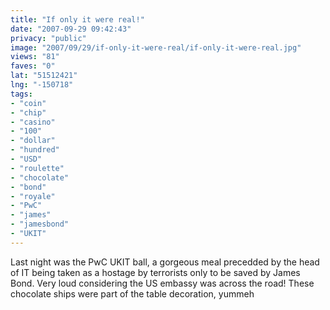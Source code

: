 ```yaml
---
title: "If only it were real!"
date: "2007-09-29 09:42:43"
privacy: "public"
image: "2007/09/29/if-only-it-were-real/if-only-it-were-real.jpg"
views: "81"
faves: "0"
lat: "51512421"
lng: "-150718"
tags:
- "coin"
- "chip"
- "casino"
- "100"
- "dollar"
- "hundred"
- "USD"
- "roulette"
- "chocolate"
- "bond"
- "royale"
- "PwC"
- "james"
- "jamesbond"
- "UKIT"
---
```

Last night was the PwC UKIT ball, a gorgeous meal precedded by the head of IT being taken as a hostage by terrorists only to be saved by James Bond. Very loud considering the US embassy was across the road! These chocolate ships were part of the table decoration, yummeh
